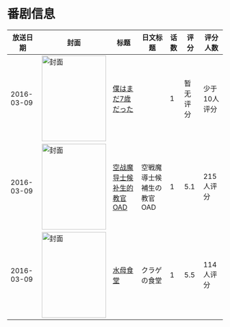 # 番剧信息

|放送日期|封面|标题|日文标题|话数|评分|评分人数|
|---|---|---|---|---|---|---|
|2016-03-09|<img src="https://lain.bgm.tv/pic/cover/c/21/75/404782_yCU2Q.jpg" alt="封面" style="width:150px;height:200px;object-fit:cover;">|[僕はまだ7歳だった](https://bangumi.tv/subject/404782)||1|暂无评分|少于10人评分|
|2016-03-09|<img src="https://lain.bgm.tv/pic/cover/c/51/a5/142409_5CZmW.jpg" alt="封面" style="width:150px;height:200px;object-fit:cover;">|[空战魔导士候补生的教官 OAD](https://bangumi.tv/subject/142409)|空戦魔導士候補生の教官 OAD|1|5.1|215人评分|
|2016-03-09|<img src="https://lain.bgm.tv/pic/cover/c/97/06/104086_azAOr.jpg" alt="封面" style="width:150px;height:200px;object-fit:cover;">|[水母食堂](https://bangumi.tv/subject/104086)|クラゲの食堂|1|5.5|114人评分|

